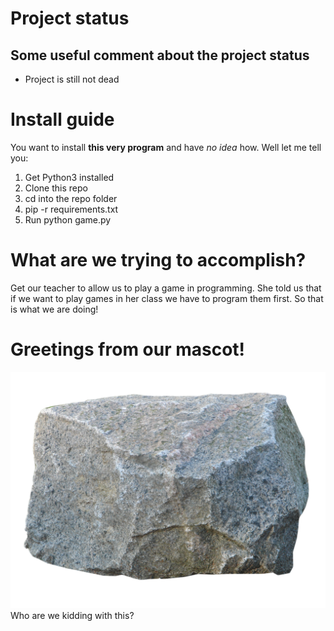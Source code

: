 # Project status

## Some useful comment about the project status
 * Project is still not dead

# Install guide
You want to install **this very program** and have *no idea* how. Well let me tell you:

1. Get Python3 installed
1. Clone this repo
1. cd into the repo folder
1. pip -r requirements.txt
1. Run python game.py

# What are we trying to accomplish?
Get our teacher to allow us to play a game in programming.
She told us that if we want to play games in her class we have to program them first.
So that is what we are doing!

# Greetings from our mascot!
![Our mascot](Resources/rock.png)
Who are we kidding with this?
